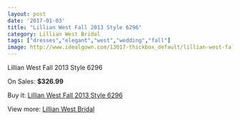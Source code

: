 ```yaml
---
layout: post
date: '2017-01-03'
title: "Lillian West Fall 2013 Style 6296"
category: Lillian West Bridal
tags: ["dresses","elegant","west","wedding","fall"]
image: http://www.idealgown.com/13017-thickbox_default/lillian-west-fall-2013-style-6296.jpg
---
```

Lillian West Fall 2013 Style 6296

On Sales: **$326.99**
<a href="https://www.idealgown.com/en/lillian-west-bridal/5225-lillian-west-fall-2013-style-6296.html"><amp-img layout="responsive" width="600" height="600" src="//www.idealgown.com/13017-thickbox_default/lillian-west-fall-2013-style-6296.jpg" alt="Lillian West Fall 2013 Style 6296 0" /></a>
<a href="https://www.idealgown.com/en/lillian-west-bridal/5225-lillian-west-fall-2013-style-6296.html"><amp-img layout="responsive" width="600" height="600" src="//www.idealgown.com/13019-thickbox_default/lillian-west-fall-2013-style-6296.jpg" alt="Lillian West Fall 2013 Style 6296 1" /></a>
<a href="https://www.idealgown.com/en/lillian-west-bridal/5225-lillian-west-fall-2013-style-6296.html"><amp-img layout="responsive" width="600" height="600" src="//www.idealgown.com/13018-thickbox_default/lillian-west-fall-2013-style-6296.jpg" alt="Lillian West Fall 2013 Style 6296 2" /></a>

Buy it: [Lillian West Fall 2013 Style 6296](https://www.idealgown.com/en/lillian-west-bridal/5225-lillian-west-fall-2013-style-6296.html "Lillian West Fall 2013 Style 6296")

View more: [Lillian West Bridal](https://www.idealgown.com/en/70-lillian-west-bridal "Lillian West Bridal")